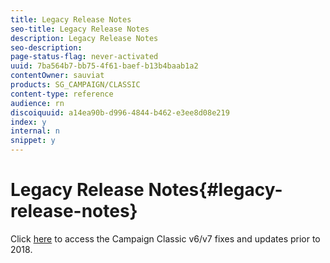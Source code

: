 ```yaml
---
title: Legacy Release Notes
seo-title: Legacy Release Notes
description: Legacy Release Notes
seo-description: 
page-status-flag: never-activated
uuid: 7ba564b7-bb75-4f61-baef-b13b4baab1a2
contentOwner: sauviat
products: SG_CAMPAIGN/CLASSIC
content-type: reference
audience: rn
discoiquuid: a14ea90b-d996-4844-b462-e3ee8d08e219
index: y
internal: n
snippet: y
---
```


# Legacy Release Notes{#legacy-release-notes}

Click [here](https://docs.campaign.adobe.com/doc/AC/en/RN_legacy.html) to access the Campaign Classic v6/v7 fixes and updates prior to 2018. 
